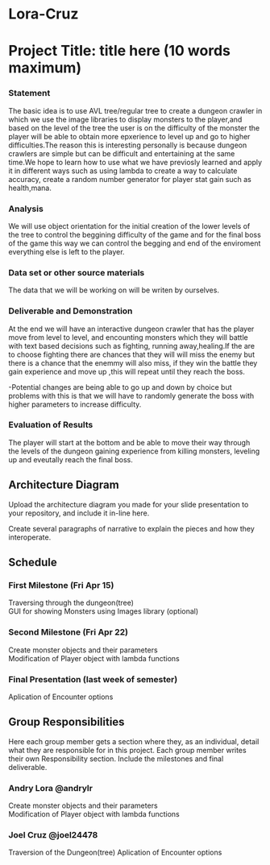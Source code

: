 # Lora-Cruz

# Project Title: title here (10 words maximum)

### Statement  
The basic idea is to use AVL tree/regular tree to create a dungeon crawler in which we use the image libraries to display monsters to the player,and based on the level of the tree the user is on the difficulty of the monster the player will be able to obtain more epxerience to level up and go to higher difficulties.The reason this is interesting personally is because dungeon crawlers are simple but can be difficult and entertaining at the same time.We hope to learn how to use what we have previosly learned and apply it in different ways such as using lambda to create a way to calculate accuracy, create a random number generator for player stat gain such as health,mana.

### Analysis  
We will use object orientation for the initial creation of the lower levels of the tree to control the beggining difficulty of the game and for the final boss of the game this way we can control the begging and end of the enviroment everything else is left to the player.

### Data set or other source materials
The data that we will be working on will be writen by ourselves.

### Deliverable and Demonstration
At the end we will have an interactive dungeon crawler that has the player move from level to level, and encounting monsters which they will battle with text based decisions such as fighting, running away,healing.If the are to choose fighting there are chances that they will will miss the enemy but there is a chance that the enemmy will also miss, if they win the battle they gain experience and move up ,this will repeat until they reach the boss.

-Potential changes are being able to go up and down by choice but problems with this is that we will have to randomly generate the boss with higher parameters to increase difficulty.

### Evaluation of Results

The player will start at the bottom and be able to move their way through the levels of the dungeon gaining experience from killing monsters, leveling up and eveutally reach the final boss.

## Architecture Diagram
Upload the architecture diagram you made for your slide presentation to your repository, and include it in-line here.

Create several paragraphs of narrative to explain the pieces and how they interoperate.

## Schedule

### First Milestone (Fri Apr 15)  

Traversing through the dungeon(tree)  
GUI for showing Monsters using Images library (optional)  

### Second Milestone (Fri Apr 22)  

Create monster objects and their parameters  
Modification of Player object with lambda functions  

### Final Presentation (last week of semester)

Aplication of Encounter options  

## Group Responsibilities
Here each group member gets a section where they, as an individual, detail what they are responsible for in this project. Each group member writes their own Responsibility section. Include the milestones and final deliverable.



### Andry Lora @andrylr
Create monster objects and their parameters  
Modification of Player object with lambda functions

### Joel Cruz @joel24478
Traversion of the Dungeon(tree)
Aplication of Encounter options




 
